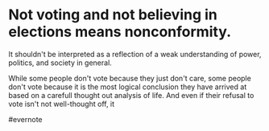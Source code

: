 # Not voting and not believing in elections means nonconformity.

It shouldn't be interpreted as a reflection of a weak understanding of power, politics, and society in general.

While some people don't vote because they just don't care, some people don't vote because it is the most logical conclusion they have arrived at based on a carefull thought out analysis of life. And even if their refusal to vote isn't not well-thought off, it

\#evernote

